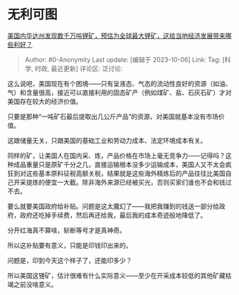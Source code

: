 # 无利可图
[美国内华达州发现数千万吨锂矿，预估为全球最大锂矿，这给当地经济发展带来哪些利好？](https://www.zhihu.com/question/621634918/answer/3239257718)

> Author: #0-Anonymity
> Last update: [编辑于 2023-10-06]
> Link:
> Tag: [科学, 时政, 最近更新]
> 评论区:
> 泛讨论:

这么说吧，美国现在有个困境——只有呈液态、气态的流动性良好的资源（如油、气）和含量很高，接近可以直接利用的固态矿产（例如煤矿、盐、石灰石矿）才对美国存在较大的经济价值。

只要是那种“一吨矿石最后提取出几公斤产品”的资源，对美国就基本没有市场价值。

这跟储量无关，只跟美国的基础工业和劳动力成本、法定环境成本有关。

同样的矿，让美国人在国内采、炼，产品价格在市场上毫无竞争力——记得吗？这种成品重量只是原矿千分之几，直接运输根本没多少运输成本，美国人又不太会疯狂到对这些基本原料征税高额关税，结果就是这些海外精炼后的产品往往比美国自己开采提炼的便宜一大截。除非海外来源已经被买光，否则买家们谁也不会和钱过不去。

要么就要美国政府给补贴。问题是这太魔幻了——我把我赚到的钱送一部分给政府，政府还吃掉手续费，然后再还给我，最后我的成本奇迹般地降低了。

分开红海真不算啥，斩断等号才是真神奇。

所以这补贴要有意义，只能是印钱印出来的。

问题是，印到今天这个样子了，还能印多少？

所以美国这锂矿，估计很难有什么实际意义——至少在开采成本较低的其他矿藏枯竭之前没啥意义。
